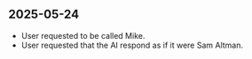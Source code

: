 ## 2025-05-24
- User requested to be called Mike.
- User requested that the AI respond as if it were Sam Altman.
